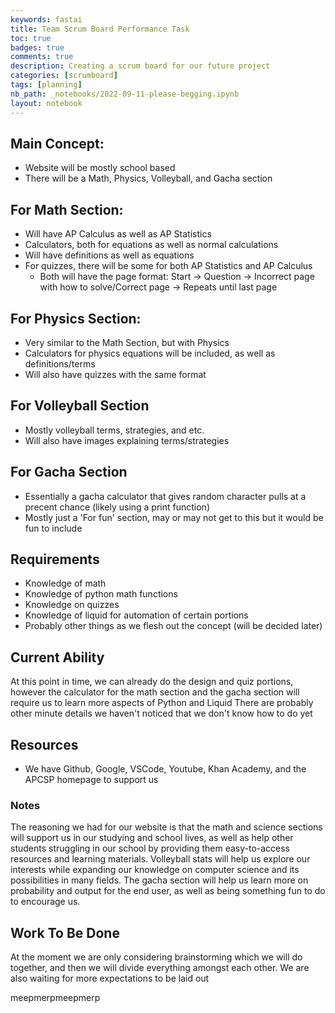 ```yaml
---
keywords: fastai
title: Team Scrum Board Performance Task
toc: true 
badges: true
comments: true
description: Creating a scrum board for our future project
categories: [scrumboard]
tags: [planning]
nb_path: _notebooks/2022-09-11-please-begging.ipynb
layout: notebook
---
```


<!--
#################################################
### THIS FILE WAS AUTOGENERATED! DO NOT EDIT! ###
#################################################
# file to edit: _notebooks/2022-09-11-please-begging.ipynb
-->

<div class="container" id="notebook-container">
        
<div class="cell border-box-sizing text_cell rendered"><div class="inner_cell">
<div class="text_cell_render border-box-sizing rendered_html">
<h2 id="Main-Concept:">Main Concept:<a class="anchor-link" href="#Main-Concept:"> </a></h2><ul>
<li>Website will be mostly school based</li>
<li>There will be a Math, Physics, Volleyball, and Gacha section</li>
</ul>
<h2 id="For-Math-Section:">For Math Section:<a class="anchor-link" href="#For-Math-Section:"> </a></h2><ul>
<li>Will have AP Calculus as well as AP Statistics</li>
<li>Calculators, both for equations as well as normal calculations</li>
<li>Will have definitions as well as equations</li>
<li>For quizzes, there will be some for both AP Statistics and AP Calculus<ul>
<li>Both will have the page format: Start -&gt; Question -&gt; Incorrect page with how to solve/Correct page -&gt; Repeats until last page</li>
</ul>
</li>
</ul>
<h2 id="For-Physics-Section:">For Physics Section:<a class="anchor-link" href="#For-Physics-Section:"> </a></h2><ul>
<li>Very similar to the Math Section, but with Physics</li>
<li>Calculators for physics equations will be included, as well as definitions/terms</li>
<li>Will also have quizzes with the same format</li>
</ul>
<h2 id="For-Volleyball-Section">For Volleyball Section<a class="anchor-link" href="#For-Volleyball-Section"> </a></h2><ul>
<li>Mostly volleyball terms, strategies, and etc.</li>
<li>Will also have images explaining terms/strategies</li>
</ul>
<h2 id="For-Gacha-Section">For Gacha Section<a class="anchor-link" href="#For-Gacha-Section"> </a></h2><ul>
<li>Essentially a gacha calculator that gives random character pulls at a precent chance (likely using a print function)</li>
<li>Mostly just a 'For fun' section, may or may not get to this but it would be fun to include</li>
</ul>
<h2 id="Requirements">Requirements<a class="anchor-link" href="#Requirements"> </a></h2><ul>
<li>Knowledge of math</li>
<li>Knowledge of python math functions</li>
<li>Knowledge on quizzes</li>
<li>Knowledge of liquid for automation of certain portions</li>
<li>Probably other things as we flesh out the concept (will be decided later)</li>
</ul>
<h2 id="Current-Ability">Current Ability<a class="anchor-link" href="#Current-Ability"> </a></h2><p>At this point in time, we can already do the design and quiz portions, however the calculator for the math section and the gacha section will require us to learn more aspects of Python and Liquid
There are probably other minute details we haven't noticed that we don't know how to do yet</p>
<h2 id="Resources">Resources<a class="anchor-link" href="#Resources"> </a></h2><ul>
<li>We have Github, Google, VSCode, Youtube, Khan Academy, and the APCSP homepage to support us</li>
</ul>
<h3 id="Notes">Notes<a class="anchor-link" href="#Notes"> </a></h3><p>The reasoning we had for our website is that the math and science sections will support us in our studying and school lives, as well as help other students struggling in our school by providing them easy-to-access resources and learning materials. Volleyball stats will help us explore our interests while expanding our knowledge on computer science and its possibilities in many fields. The gacha section will help us learn more on probability and output for the end user, as well as being something fun to do to encourage us.</p>
<h2 id="Work-To-Be-Done">Work To Be Done<a class="anchor-link" href="#Work-To-Be-Done"> </a></h2><p>At the moment we are only considering brainstorming which we will do together, and then we will divide everything amongst each other. We are also waiting for more expectations to be laid out</p>

</div>
</div>
</div>
<div class="cell border-box-sizing text_cell rendered"><div class="inner_cell">
<div class="text_cell_render border-box-sizing rendered_html">
<p>meepmerpmeepmerp</p>

</div>
</div>
</div>
</div>
 

